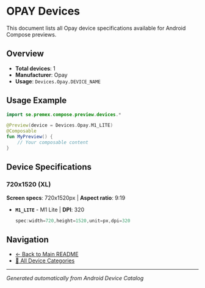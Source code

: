 # OPAY Devices

This document lists all Opay device specifications available for Android Compose previews.

## Overview

- **Total devices**: 1
- **Manufacturer**: Opay
- **Usage**: `Devices.Opay.DEVICE_NAME`

## Usage Example

```kotlin
import se.premex.compose.preview.devices.*

@Preview(device = Devices.Opay.M1_LITE)
@Composable
fun MyPreview() {
    // Your composable content
}
```

## Device Specifications

### 720x1520 (XL)

**Screen specs**: 720x1520px | **Aspect ratio**: 9:19

- **`M1_LITE`** - M1 Lite | **DPI**: 320
  ```kotlin
  spec:width=720,height=1520,unit=px,dpi=320
  ```

## Navigation

- [← Back to Main README](../../README.md)
- [📱 All Device Categories](../README.md)

---
*Generated automatically from Android Device Catalog*
